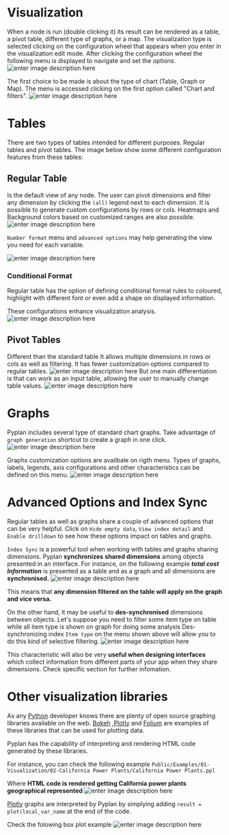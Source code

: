 # Visualization
When a node is run (double clicking it) its result can be rendered as a table, a pivot table, different type of graphs, or a map.
The visualization type is selected clicking on the configuration wheel that appears when you enter in the visualization edit mode. After clicking the configuration wheel the following menu is displayed to navigate and set the options.
![enter image description here](http://img.pyplan.org/viz-edit2.png)

The first choice to be made is about the type of chart (Table, Graph or Map). The menu is accessed clicking on the first option called "Chart and filters".
![enter image description here](http://img.pyplan.org/viz-viz-type1.png)


# Tables
There are two types of tables intended for different purposes. 
Regular tables and pivot tables.
The image below show some different configuration features from these tables:


## Regular Table
Is the default view of any node. The user can pivot dimensions and filter any dimension by clicking the `(all)` legend next to each dimension.
It is possible to generate custom configurations by rows or cols. Heatmaps and Background colors based on customized ranges are also possible.
 ![enter image description here](http://img.pyplan.org/viz-table-standard.png)
 
`Number format` menu and `advanced options` may help generating the view you need for each variable.

![enter image description here](http://img.pyplan.org/Vizua_tables_format.png)

### Conditional Format
Regular table has the option of defining conditional format rules to coloured, highlight with different font or even add a shape on displayed information.


These configurations enhance visualization analysis.
![enter image description here](http://img.pyplan.org/Vizua_cond_formatnew.png)
## Pivot Tables
Different than the standard table It allows multiple dimensions in rows or cols as well as filtering.
It has fewer customization options compared to regular tables.
![enter image description here](http://img.pyplan.org/viz-tables-dif1.png)
But one main differentiation is that can work as an input table, allowing the user to manually change table values.
![enter image description here](http://img.pyplan.org/viz-edit-table.png)
# Graphs
Pyplan includes several type of standard chart graphs.
Take advantage of  `graph generation`  shortcut to create a graph in one click.
![enter image description here](http://img.pyplan.org/Visua_table_n_graph.png)

Graphs customization options are availbale on rigth menu. 
Types of graphs, labels, legends, axis configurations and other characteristics can be defined on this menu. ![enter image description here](http://img.pyplan.org/Visua_graph_cust.png)
# Advanced Options and Index Sync

Regular tables as well as graphs share a couple of advanced options that can be very helpful. 
Click on  `Hide empty data`,  `View index detail` and  `Enable drilldown` to see how these options impact on tables and graphs.

`Index Sync` is a powerful tool when working with tables and graphs sharing dimensions.
Pyplan **synchronizes** **shared dimensions** among objects presented in an interface.
For instance, on the following example ***total cost Information*** is presented as a table and as a graph and all dimensions are **synchronised.**
![enter image description here](http://img.pyplan.org/Visua_index_sync.png)

This means that **any dimension filtered on the table will apply on the graph and vice versa.**

On the other hand, it may be useful to **des-synchronised** dimensions between objects. 
Let's suppose you need to filter some item type on table while all item type is shown on graph for doing some analysis
Des-synchronizing index `Item type` on the menu shown above will allow you to do this kind of selective filtering.
![enter image description here](http://img.pyplan.org/Visua_index_des_sync.png)

This characteristic will also be very **useful when designing interfaces** which collect  information from different parts of your app when they share dimensions.
Check specific section for further infomation.

# Other visualization libraries

As any [Python](https://www.python.org/) developer knows there are plenty of open source graphing libraries available on the web. [Bokeh](https://bokeh.pydata.org/en/latest/)  ,[Plotly](https://plot.ly/python/) and [Folium](https://pypi.org/project/folium/) are examples of these libraries that can be used for plotting data.

Pyplan has the capability of interpreting and rendering HTML code generated by these libraries.

For instance, you can check the following example
`Public/Examples/01-Visualization/02-California Power Plants/California Power Plants.ppl`

Where **HTML code is rendered getting California power plants geographical represented**
![enter image description here](http://img.pyplan.org/Visua_folium.png)

[Plotly](https://plot.ly/python/) graphs are interpreted by Pyplan by simplying adding  `result = plot(local_var_name`  at the end of the code.

Check the folowing box plot example
![enter image description here](http://img.pyplan.org/Visua_box_plot.png)
<!--stackedit_data:
eyJoaXN0b3J5IjpbLTg0NDQwNDIzOCwtMjA4ODExOTQzMywtND
Y5ODk5NTc5LC0xMjczOTQ2ODQzLDIwMzU0NDQ2MTcsMTgzMTM2
Njg3OCwxNDQ0NDU2NjM0LC0xMjE3OTkyMTE1LC0xMzA2OTgwND
I4LC04NzY1ODU5MDUsLTEzMTQ1ODcwNTQsLTE0Mjg1MDM3MDQs
LTI3Nzc3NzgxOSwxMDUxMzIyODYzLC0xODg0MjMwODczLDgxMT
UyNjY3NCwxMTU0MzIzOTg2LDMwNzcxMTkyNSw0NTM5MTkzMDYs
MTM5MjM2ODUzOF19
-->